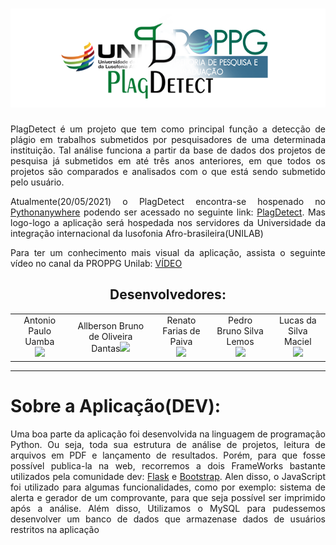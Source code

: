 <h1 align="center">
  <img alt="NextLevelWeek" title="#NextLevelWeek" src="./static/logo_princ.png" />
</h1>
<p align="justify">PlagDetect é um projeto que tem como principal função a detecção de plágio em trabalhos submetidos por pesquisadores de uma determinada instituição. Tal análise funciona a partir da base de dados dos projetos de pesquisa já submetidos em até três anos anteriores, em que todos os projetos são comparados e analisados com o que está sendo submetido pelo usuário.</p>
<p align="justify">Atualmente(20/05/2021) o PlagDetect encontra-se hospenado no <a href="https://www.pythonanywhere.com/">Pythonanywhere<a> podendo ser acessado no seguinte link: <a href="https://tinyurl.com/PlagDetectCPQ">PlagDetect<a>. Mas logo-logo a aplicação será hospedada nos servidores da Universidade da integração internacional da lusofonia Afro-brasileira(UNILAB)</p>
<p align="justify">Para ter um conhecimento mais visual da aplicação, assista o seguinte vídeo no canal da PROPPG Unilab: <a href="https://www.youtube.com/watch?v=3OhTAW-LZkI">VÍDEO<a>
<h2 align="center">Desenvolvedores:</h2>
<table align="center">
  <tr>
    <td align="center">
      Antonio Paulo Uamba<br><img src="https://img.shields.io/static/v1?label=Discente&message=UNILAB&color=blue&style=<STYLE>&logo=<LOGO>">
    </td>
    <td align="center">
      Allberson Bruno de Oliveira Dantas<img src="https://img.shields.io/static/v1?label=Docente&message=UNILAB&color=blue&style=<STYLE>&logo=<LOGO>">
    </td>
     <td align="center">
       Renato Farias de Paiva<br><img src="https://img.shields.io/static/v1?label=TAE&message=UNILAB&color=blue&style=<STYLE>&logo=<LOGO>">
    </td>
     <td align="center">
       Pedro Bruno Silva Lemos<br><img src="https://img.shields.io/static/v1?label=TAE&message=UNILAB&color=blue&style=<STYLE>&logo=<LOGO>"></a>
    </td align="center">
    <td align="center">
       Lucas da Silva Maciel<br><img src="https://img.shields.io/static/v1?label=Discente&message=UNILAB&color=blue&style=<STYLE>&logo=<LOGO>">
    </td>
  </tr>
</table>
<hr>
<h1>Sobre a Aplicação(DEV):</h1>
<p align="justify">Uma boa parte da aplicação foi desenvolvida na linguagem de programação Python. Ou seja, toda sua estrutura de análise de projetos, leitura de arquivos em PDF e lançamento de resultados. Porém, para que fosse possível publica-la na web, recorremos a dois FrameWorks bastante utilizados pela comunidade dev: <a href="https://flask.palletsprojects.com/en/2.0.x/">Flask</a> e <a href="https://getbootstrap.com/">Bootstrap</a>. Alen disso, o JavaScript foi utilizado para algumas funcionalidades, como por exemplo: sistema de alerta e gerador de um comprovante, para que seja possível ser imprimido após a análise. Além disso, Utilizamos o MySQL para pudessemos desenvolver um banco de dados que armazenase dados de usuários restritos na aplicação</p>
